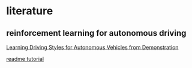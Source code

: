 # literature 

## reinforcement learning for autonomous driving
[Learning Driving Styles for Autonomous Vehicles from Demonstration](http://ais.informatik.uni-freiburg.de/publications/papers/kuderer15icra.pdf)




[readme tutorial](https://github.com/guodongxiaren/README#readme)
